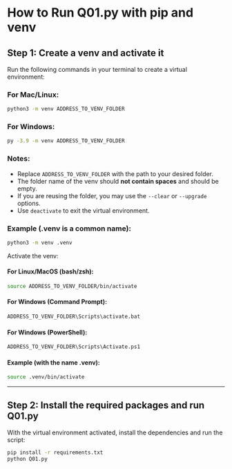 # How to Run Q01.py with pip and venv

## Step 1: Create a venv and activate it
Run the following commands in your terminal to create a virtual environment:

### For Mac/Linux:
```bash
python3 -m venv ADDRESS_TO_VENV_FOLDER
```

### For Windows:
```bash
py -3.9 -m venv ADDRESS_TO_VENV_FOLDER
```

### Notes:
- Replace `ADDRESS_TO_VENV_FOLDER` with the path to your desired folder.
- The folder name of the venv should **not contain spaces** and should be empty.
- If you are reusing the folder, you may use the `--clear` or `--upgrade` options.
- Use `deactivate` to exit the virtual environment.

### Example (.venv is a common name):
```bash
python3 -m venv .venv
```

Activate the venv:

#### For Linux/MacOS (bash/zsh):
```bash
source ADDRESS_TO_VENV_FOLDER/bin/activate
```

#### For Windows (Command Prompt):
```bash
ADDRESS_TO_VENV_FOLDER\Scripts\activate.bat
```

#### For Windows (PowerShell):
```bash
ADDRESS_TO_VENV_FOLDER\Scripts\Activate.ps1
```
#### Example (with the name .venv):
```bash
source .venv/bin/activate
```
---

## Step 2: Install the required packages and run Q01.py
With the virtual environment activated, install the dependencies and run the script:

```bash
pip install -r requirements.txt
python Q01.py
```
